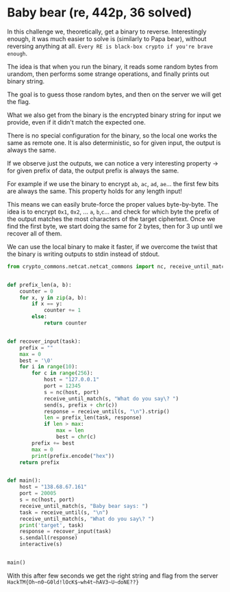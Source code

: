 # Baby bear (re, 442p, 36 solved)

In this challenge we, theoretically, get a binary to reverse.
Interestingly enough, it was much easier to solve is (similarly to Papa bear), without reversing anything at all.
`Every RE is black-box crypto if you're brave enough`.

The idea is that when you run the binary, it reads some random bytes from urandom, 
then performs some strange operations, and finally prints out binary string.

The goal is to guess those random bytes, and then on the server we will get the flag.

What we also get from the binary is the encrypted binary string for input we provide, even if it didn't match the expected one.

There is no special configuration for the binary, so the local one works the same as remote one.
It is also deterministic, so for given input, the output is always the same.

If we observe just the outputs, we can notice a very interesting property -> for given prefix of data, the output prefix is always the same.

For example if we use the binary to encrypt `ab`, `ac`, `ad`, `ae`... the first few bits are always the same.
This property holds for any length input!

This means we can easily brute-force the proper values byte-by-byte.
The idea is to encrypt `0x1`, `0x2`, ... `a`, `b`,`c`... and check for which byte the prefix of the output matches the most characters of the target ciphertext.
Once we find the first byte, we start doing the same for 2 bytes, then for 3 up until we recover all of them.

We can use the local binary to make it faster, if we overcome the twist that the binary is writing outputs to stdin instead of stdout.

```python
from crypto_commons.netcat.netcat_commons import nc, receive_until_match, receive_until, send, interactive


def prefix_len(a, b):
    counter = 0
    for x, y in zip(a, b):
        if x == y:
            counter += 1
        else:
            return counter


def recover_input(task):
    prefix = ""
    max = 0
    best = '\0'
    for i in range(10):
        for c in range(256):
            host = "127.0.0.1"
            port = 12345
            s = nc(host, port)
            receive_until_match(s, "What do you say\? ")
            send(s, prefix + chr(c))
            response = receive_until(s, "\n").strip()
            len = prefix_len(task, response)
            if len > max:
                max = len
                best = chr(c)
        prefix += best
        max = 0
        print(prefix.encode("hex"))
    return prefix


def main():
    host = "138.68.67.161"
    port = 20005
    s = nc(host, port)
    receive_until_match(s, "Baby bear says: ")
    task = receive_until(s, "\n")
    receive_until_match(s, "What do you say\? ")
    print('target', task)
    response = recover_input(task)
    s.sendall(response)
    interactive(s)


main()
```

With this after few seconds we get the right string and flag from the server `HackTM{Oh~n0~G0ld!lOcK$~wh4t~hAV3~U~doNE??}`
 
